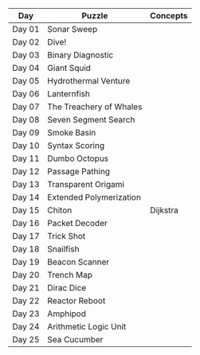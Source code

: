 
| Day  | Puzzle | Concepts  |
| ---- | ------ | --------  |
| Day 01  | Sonar Sweep  |   |
| Day 02  | Dive!  |   |
| Day 03  | Binary Diagnostic  |   |
| Day 04  | Giant Squid  |   |
| Day 05  | Hydrothermal Venture  |   |
| Day 06  | Lanternfish  |   |
| Day 07  | The Treachery of Whales  |   |
| Day 08  | Seven Segment Search  |   |
| Day 09  | Smoke Basin  |   |
| Day 10  | Syntax Scoring  |   |
| Day 11  | Dumbo Octopus  |   |
| Day 12  | Passage Pathing  |   |
| Day 13  | Transparent Origami  |   |
| Day 14  | Extended Polymerization  |   |
| Day 15  | Chiton  | Dijkstra  |
| Day 16  | Packet Decoder  |   |
| Day 17  | Trick Shot  |   |
| Day 18  | Snailfish  |   |
| Day 19  | Beacon Scanner  |   |
| Day 20  | Trench Map  |   |
| Day 21  | Dirac Dice  |   |
| Day 22  | Reactor Reboot  |   |
| Day 23  | Amphipod  |   |
| Day 24  | Arithmetic Logic Unit  |   |
| Day 25  | Sea Cucumber  |   |
